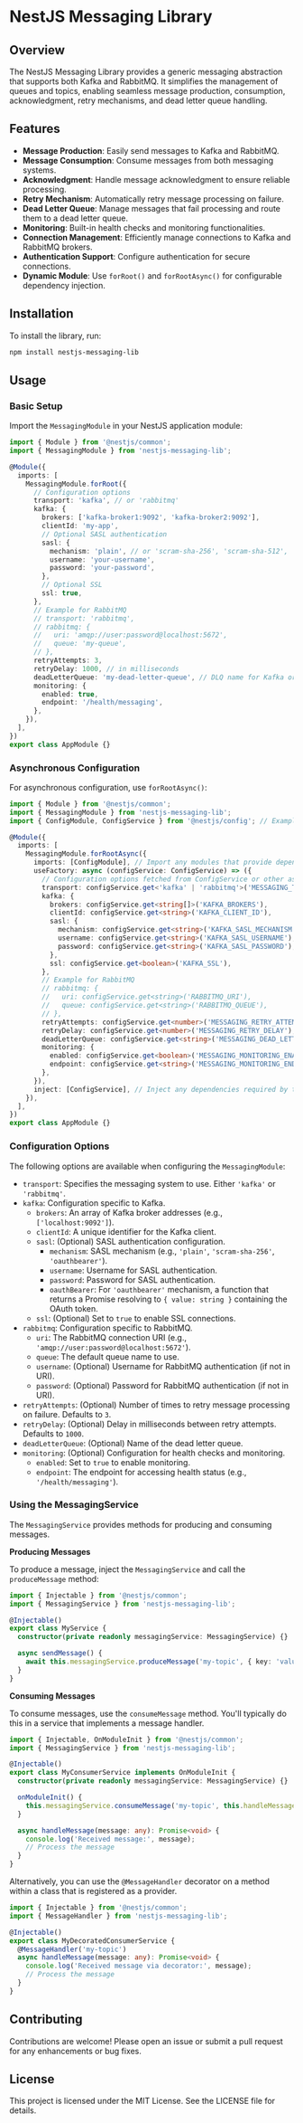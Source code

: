 # NestJS Messaging Library

## Overview

The NestJS Messaging Library provides a generic messaging abstraction that supports both Kafka and RabbitMQ. It simplifies the management of queues and topics, enabling seamless message production, consumption, acknowledgment, retry mechanisms, and dead letter queue handling.

## Features

- **Message Production**: Easily send messages to Kafka and RabbitMQ.
- **Message Consumption**: Consume messages from both messaging systems.
- **Acknowledgment**: Handle message acknowledgment to ensure reliable processing.
- **Retry Mechanism**: Automatically retry message processing on failure.
- **Dead Letter Queue**: Manage messages that fail processing and route them to a dead letter queue.
- **Monitoring**: Built-in health checks and monitoring functionalities.
- **Connection Management**: Efficiently manage connections to Kafka and RabbitMQ brokers.
- **Authentication Support**: Configure authentication for secure connections.
- **Dynamic Module**: Use `forRoot()` and `forRootAsync()` for configurable dependency injection.

## Installation

To install the library, run:

```bash
npm install nestjs-messaging-lib
```

## Usage

### Basic Setup

Import the `MessagingModule` in your NestJS application module:

```typescript
import { Module } from '@nestjs/common';
import { MessagingModule } from 'nestjs-messaging-lib';

@Module({
  imports: [
    MessagingModule.forRoot({
      // Configuration options
      transport: 'kafka', // or 'rabbitmq'
      kafka: {
        brokers: ['kafka-broker1:9092', 'kafka-broker2:9092'],
        clientId: 'my-app',
        // Optional SASL authentication
        sasl: {
          mechanism: 'plain', // or 'scram-sha-256', 'scram-sha-512', 'oauthbearer'
          username: 'your-username',
          password: 'your-password',
        },
        // Optional SSL
        ssl: true,
      },
      // Example for RabbitMQ
      // transport: 'rabbitmq',
      // rabbitmq: {
      //   uri: 'amqp://user:password@localhost:5672',
      //   queue: 'my-queue',
      // },
      retryAttempts: 3,
      retryDelay: 1000, // in milliseconds
      deadLetterQueue: 'my-dead-letter-queue', // DLQ name for Kafka or RabbitMQ
      monitoring: {
        enabled: true,
        endpoint: '/health/messaging',
      },
    }),
  ],
})
export class AppModule {}
```

### Asynchronous Configuration

For asynchronous configuration, use `forRootAsync()`:

```typescript
import { Module } from '@nestjs/common';
import { MessagingModule } from 'nestjs-messaging-lib';
import { ConfigModule, ConfigService } from '@nestjs/config'; // Example using ConfigService

@Module({
  imports: [
    MessagingModule.forRootAsync({
      imports: [ConfigModule], // Import any modules that provide dependencies for the factory
      useFactory: async (configService: ConfigService) => ({
        // Configuration options fetched from ConfigService or other async sources
        transport: configService.get<'kafka' | 'rabbitmq'>('MESSAGING_TRANSPORT'),
        kafka: {
          brokers: configService.get<string[]>('KAFKA_BROKERS'),
          clientId: configService.get<string>('KAFKA_CLIENT_ID'),
          sasl: {
            mechanism: configService.get<string>('KAFKA_SASL_MECHANISM'),
            username: configService.get<string>('KAFKA_SASL_USERNAME'),
            password: configService.get<string>('KAFKA_SASL_PASSWORD'),
          },
          ssl: configService.get<boolean>('KAFKA_SSL'),
        },
        // Example for RabbitMQ
        // rabbitmq: {
        //   uri: configService.get<string>('RABBITMQ_URI'),
        //   queue: configService.get<string>('RABBITMQ_QUEUE'),
        // },
        retryAttempts: configService.get<number>('MESSAGING_RETRY_ATTEMPTS'),
        retryDelay: configService.get<number>('MESSAGING_RETRY_DELAY'),
        deadLetterQueue: configService.get<string>('MESSAGING_DEAD_LETTER_QUEUE'),
        monitoring: {
          enabled: configService.get<boolean>('MESSAGING_MONITORING_ENABLED'),
          endpoint: configService.get<string>('MESSAGING_MONITORING_ENDPOINT'),
        },
      }),
      inject: [ConfigService], // Inject any dependencies required by the factory
    }),
  ],
})
export class AppModule {}
```

### Configuration Options

The following options are available when configuring the `MessagingModule`:

*   `transport`: Specifies the messaging system to use. Either `'kafka'` or `'rabbitmq'`.
*   `kafka`: Configuration specific to Kafka.
    *   `brokers`: An array of Kafka broker addresses (e.g., `['localhost:9092']`).
    *   `clientId`: A unique identifier for the Kafka client.
    *   `sasl`: (Optional) SASL authentication configuration.
        *   `mechanism`: SASL mechanism (e.g., `'plain'`, `'scram-sha-256'`, `'oauthbearer'`).
        *   `username`: Username for SASL authentication.
        *   `password`: Password for SASL authentication.
        *   `oauthBearer`: For `'oauthbearer'` mechanism, a function that returns a Promise resolving to `{ value: string }` containing the OAuth token.
    *   `ssl`: (Optional) Set to `true` to enable SSL connections.
*   `rabbitmq`: Configuration specific to RabbitMQ.
    *   `uri`: The RabbitMQ connection URI (e.g., `'amqp://user:password@localhost:5672'`).
    *   `queue`: The default queue name to use.
    *   `username`: (Optional) Username for RabbitMQ authentication (if not in URI).
    *   `password`: (Optional) Password for RabbitMQ authentication (if not in URI).
*   `retryAttempts`: (Optional) Number of times to retry message processing on failure. Defaults to `3`.
*   `retryDelay`: (Optional) Delay in milliseconds between retry attempts. Defaults to `1000`.
*   `deadLetterQueue`: (Optional) Name of the dead letter queue.
*   `monitoring`: (Optional) Configuration for health checks and monitoring.
    *   `enabled`: Set to `true` to enable monitoring.
    *   `endpoint`: The endpoint for accessing health status (e.g., `'/health/messaging'`).

### Using the MessagingService

The `MessagingService` provides methods for producing and consuming messages.

**Producing Messages**

To produce a message, inject the `MessagingService` and call the `produceMessage` method:

```typescript
import { Injectable } from '@nestjs/common';
import { MessagingService } from 'nestjs-messaging-lib';

@Injectable()
export class MyService {
  constructor(private readonly messagingService: MessagingService) {}

  async sendMessage() {
    await this.messagingService.produceMessage('my-topic', { key: 'value' });
  }
}
```

**Consuming Messages**

To consume messages, use the `consumeMessage` method. You'll typically do this in a service that implements a message handler.

```typescript
import { Injectable, OnModuleInit } from '@nestjs/common';
import { MessagingService } from 'nestjs-messaging-lib';

@Injectable()
export class MyConsumerService implements OnModuleInit {
  constructor(private readonly messagingService: MessagingService) {}

  onModuleInit() {
    this.messagingService.consumeMessage('my-topic', this.handleMessage.bind(this));
  }

  async handleMessage(message: any): Promise<void> {
    console.log('Received message:', message);
    // Process the message
  }
}
```

Alternatively, you can use the `@MessageHandler` decorator on a method within a class that is registered as a provider.

```typescript
import { Injectable } from '@nestjs/common';
import { MessageHandler } from 'nestjs-messaging-lib';

@Injectable()
export class MyDecoratedConsumerService {
  @MessageHandler('my-topic')
  async handleMessage(message: any): Promise<void> {
    console.log('Received message via decorator:', message);
    // Process the message
  }
}
```

## Contributing

Contributions are welcome! Please open an issue or submit a pull request for any enhancements or bug fixes.

## License

This project is licensed under the MIT License. See the LICENSE file for details.